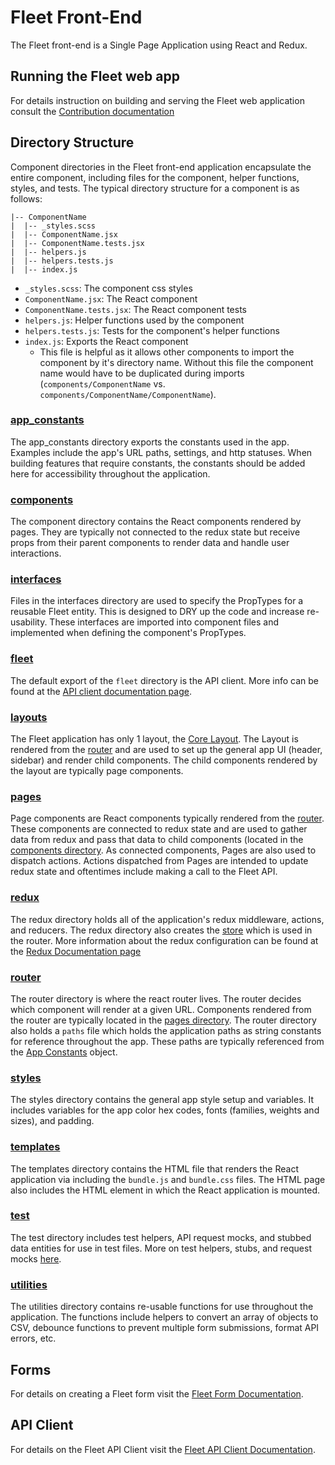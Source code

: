 # Fleet Front-End

The Fleet front-end is a Single Page Application using React and Redux.

## Running the Fleet web app

For details instruction on building and serving the Fleet web application
consult the [Contribution documentation](../docs/4-Contribution/README.md)

## Directory Structure

Component directories in the Fleet front-end application encapsulate the entire
component, including files for the component, helper functions, styles, and tests. The
typical directory structure for a component is as follows:

```
|-- ComponentName
|  |-- _styles.scss
|  |-- ComponentName.jsx
|  |-- ComponentName.tests.jsx
|  |-- helpers.js
|  |-- helpers.tests.js
|  |-- index.js
```

- `_styles.scss`: The component css styles
- `ComponentName.jsx`: The React component
- `ComponentName.tests.jsx`: The React component tests
- `helpers.js`: Helper functions used by the component
- `helpers.tests.js`: Tests for the component's helper functions
- `index.js`: Exports the React component
  - This file is helpful as it allows other components to import the component
    by it's directory name. Without this file the component name would have to
    be duplicated during imports (`components/ComponentName` vs. `components/ComponentName/ComponentName`).

### [app_constants](./app_constants)

The app_constants directory exports the constants used in the app. Examples
include the app's URL paths, settings, and http statuses. When building features
that require constants, the constants should be added here for accessibility
throughout the application.

### [components](./components)

The component directory contains the React components rendered by pages. They
are typically not connected to the redux state but receive props from their
parent components to render data and handle user interactions.

### [interfaces](./interfaces)

Files in the interfaces directory are used to specify the PropTypes for a reusable Fleet
entity. This is designed to DRY up the code and increase re-usability. These
interfaces are imported into component files and implemented when defining the
component's PropTypes.

### [fleet](./fleet)

The default export of the `fleet` directory is the API client. More info can be
found at the [API client documentation page](./fleet/README.md).

### [layouts](https://github.com/fleetdm/fleet/tree/master/frontend/layouts)

The Fleet application has only 1 layout, the [Core Layout](./layouts/CoreLayout/CoreLayout.jsx).
The Layout is rendered from the [router](./router/index.jsx) and are used to set up the general app UI (header, sidebar) and render child components.
The child components rendered by the layout are typically page components.

### [pages](./pages)

Page components are React components typically rendered from the [router](./router).
These components are connected to redux state and are used to gather data from
redux and pass that data to child components (located in the [components
directory](./components). As
connected components, Pages are also used to dispatch actions. Actions
dispatched from Pages are intended to update redux state and oftentimes include
making a call to the Fleet API.

### [redux](./redux)

The redux directory holds all of the application's redux middleware, actions,
and reducers. The redux directory also creates the [store](./redux/store.js) which is used in the router.
More information about the redux configuration can be found at the [Redux
Documentation page](./redux/README.md)

### [router](./router)

The router directory is where the react router lives. The router decides which
component will render at a given URL. Components rendered from the router are
typically located in the [pages directory](./pages). The router directory also holds a `paths`
file which holds the application paths as string constants for reference
throughout the app. These paths are typically referenced from the [App
Constants](./app_constants) object.

### [styles](./styles)

The styles directory contains the general app style setup and variables. It
includes variables for the app color hex codes, fonts (families, weights and sizes), and padding.

### [templates](./templates)

The templates directory contains the HTML file that renders the React application via including the `bundle.js`
and `bundle.css` files. The HTML page also includes the HTML element in which the React application is mounted.

### [test](./test)

The test directory includes test helpers, API request mocks, and stubbed data entities for use in test files.
More on test helpers, stubs, and request mocks [here](./test/README.md).

### [utilities](./utilities)

The utilities directory contains re-usable functions for use throughout the
application. The functions include helpers to convert an array of objects to
CSV, debounce functions to prevent multiple form submissions, format API errors,
etc.

## Forms

For details on creating a Fleet form visit the [Fleet Form Documentation](./components/forms/README.md).

## API Client

For details on the Fleet API Client visit the [Fleet API Client Documentation](./fleet/README.md).
